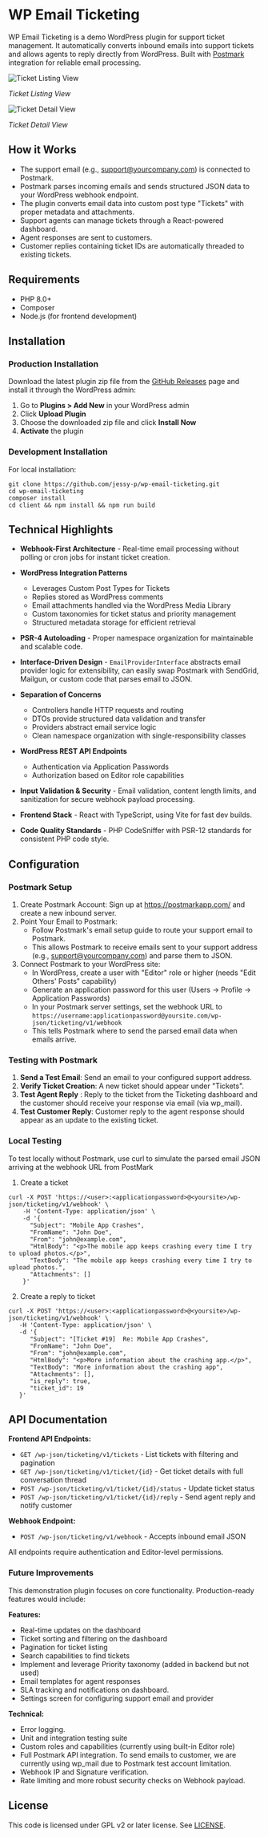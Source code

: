 # WP Email Ticketing

WP Email Ticketing is a demo WordPress plugin for support ticket management. It automatically converts inbound emails into support tickets and allows agents to reply directly from WordPress. Built with [Postmark](https://postmarkapp.com/) integration for reliable email processing.

![Ticket Listing View](./img/listing.png)

_Ticket Listing View_

![Ticket Detail View](./img/detail.png)

_Ticket Detail View_

## How it Works

* The support email (e.g., support@yourcompany.com) is connected to Postmark.
* Postmark parses incoming emails and sends structured JSON data to your WordPress webhook endpoint.
* The plugin converts email data into custom post type "Tickets" with proper metadata and attachments.
* Support agents can manage tickets through a React-powered dashboard.
* Agent responses are sent to customers.
* Customer replies containing ticket IDs are automatically threaded to existing tickets.

## Requirements

* PHP 8.0+
* Composer
* Node.js (for frontend development)

## Installation

### Production Installation

Download the latest plugin zip file from the [GitHub Releases](https://github.com/jessy-p/wp-email-ticketing/releases) page and install it through the WordPress admin:

1. Go to **Plugins > Add New** in your WordPress admin
2. Click **Upload Plugin**
3. Choose the downloaded zip file and click **Install Now**
4. **Activate** the plugin

### Development Installation

For local installation: 

```
git clone https://github.com/jessy-p/wp-email-ticketing.git
cd wp-email-ticketing
composer install
cd client && npm install && npm run build
```

## Technical Highlights

* **Webhook-First Architecture** - Real-time email processing without polling or cron jobs for instant ticket creation.

* **WordPress Integration Patterns**  
   - Leverages Custom Post Types for Tickets
   - Replies stored as WordPress comments
   - Email attachments handled via the WordPress Media Library
   - Custom taxonomies for ticket status and priority management
   - Structured metadata storage for efficient retrieval

* **PSR-4 Autoloading** - Proper namespace organization for maintainable and scalable code.

* **Interface-Driven Design** - `EmailProviderInterface` abstracts email provider logic for extensibility, can easily swap Postmark with SendGrid, Mailgun, or custom code that parses email to JSON.

* **Separation of Concerns**
   - Controllers handle HTTP requests and routing
   - DTOs provide structured data validation and transfer
   - Providers abstract email service logic
   - Clean namespace organization with single-responsibility classes

* **WordPress REST API Endpoints**  
   - Authentication via Application Passwords  
   - Authorization based on Editor role capabilities

* **Input Validation & Security** - Email validation, content length limits, and sanitization for secure webhook payload processing.

* **Frontend Stack** - React with TypeScript, using Vite for fast dev builds.

* **Code Quality Standards** - PHP CodeSniffer with PSR-12 standards for consistent PHP code style.

## Configuration

### Postmark Setup

1. Create Postmark Account: Sign up at https://postmarkapp.com/ and create a new inbound server.
2. Point Your Email to Postmark:
    - Follow Postmark's email setup guide to route your support email to Postmark.
    - This allows Postmark to receive emails sent to your support address (e.g., support@yourcompany.com) and parse them to JSON.
3. Connect Postmark to your WordPress site:
    - In WordPress, create a user with "Editor" role or higher (needs "Edit Others' Posts" capability)
    - Generate an application password for this user (Users → Profile → Application Passwords)
    - In your Postmark server settings, set the webhook URL to `https://username:applicationpassword@yoursite.com/wp-json/ticketing/v1/webhook`
    - This tells Postmark where to send the parsed email data when emails arrive.

### Testing with Postmark

1. **Send a Test Email**: Send an email to your configured support address.
2. **Verify Ticket Creation**: A new ticket should appear under "Tickets".
3. **Test Agent Reply** : Reply to the ticket from the Ticketing dashboard and the customer should receive your response via email (via wp_mail).
4. **Test Customer Reply**: Customer reply to the agent response should appear as an update to the existing ticket.

### Local Testing

To test locally without Postmark, use curl to simulate the parsed email JSON arriving at the webhook URL from PostMark

1. Create a ticket

```
curl -X POST 'https://<user>:<applicationpassword>@<yoursite>/wp-json/ticketing/v1/webhook' \
    -H 'Content-Type: application/json' \
    -d '{                                                  
      "Subject": "Mobile App Crashes",                    
      "FromName": "John Doe",    
      "From": "john@example.com",                         
      "HtmlBody": "<p>The mobile app keeps crashing every time I try to upload photos.</p>",      
      "TextBody": "The mobile app keeps crashing every time I try to upload photos.",      
      "Attachments": []   
    }'
```

2. Create a reply to ticket

```
curl -X POST 'https://<user>:<applicationpassword>@<yoursite>/wp-json/ticketing/v1/webhook' \
   -H 'Content-Type: application/json' \
   -d '{
      "Subject": "[Ticket #19]  Re: Mobile App Crashes",
      "FromName": "John Doe",
      "From": "john@example.com",
      "HtmlBody": "<p>More information about the crashing app.</p>",
      "TextBody": "More information about the crashing app",
      "Attachments": [],
      "is_reply": true,
      "ticket_id": 19
   }'
```

## API Documentation

**Frontend API Endpoints:**
- `GET /wp-json/ticketing/v1/tickets` - List tickets with filtering and pagination
- `GET /wp-json/ticketing/v1/ticket/{id}` - Get ticket details with full conversation thread
- `POST /wp-json/ticketing/v1/ticket/{id}/status` - Update ticket status
- `POST /wp-json/ticketing/v1/ticket/{id}/reply` - Send agent reply and notify customer

**Webhook Endpoint:**
- `POST /wp-json/ticketing/v1/webhook` - Accepts inbound email JSON

All endpoints require authentication and Editor-level permissions.

### Future Improvements

This demonstration plugin focuses on core functionality. Production-ready features would include:

**Features:**
  * Real-time updates on the dashboard
  * Ticket sorting and filtering on the dashboard
  * Pagination for ticket listing
  * Search capabilities to find tickets
  * Implement and leverage Priority taxonomy (added in backend but not used)
  * Email templates for agent responses
  * SLA tracking and notifications on dashboard.
  * Settings screen for configuring support email and provider

**Technical:**
  * Error logging.
  * Unit and integration testing suite
  * Custom roles and capabilities (currently using built-in Editor role)
  * Full Postmark API integration. To send emails to customer, we are currently using wp_mail due to Postmark test account limitation.
  * Webhook IP and Signature verification.
  * Rate limiting and more robust security checks on Webhook payload.

## License

This code is licensed under GPL v2 or later license. See [LICENSE](./LICENSE).
